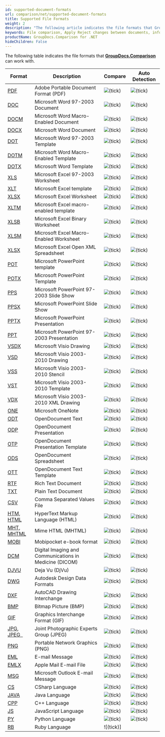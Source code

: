 ```yaml
---
id: supported-document-formats
url: comparison/net/supported-document-formats
title: Supported File Formats
weight: 2
description: "The following article indicates the file formats that GroupDocs.Comparison can work with."
keywords: File comparison, Apply Reject changes between documents, information extraction
productName: GroupDocs.Comparison for .NET
hideChildren: False
---
```

The following table indicates the file formats that **[GroupDocs.Comparison](https://products.groupdocs.com/comparison/net)** can work with.

| Format | Description | Compare | Auto Detection |
| --- | --- | --- | --- |
| [PDF](https://docs.fileformat.com/pdf/) | Adobe Portable Document Format (PDF) | ![(tick)](/comparison/net/images/check.png) | ![(tick)](/comparison/net/images/check.png) |
| [DOC](https://docs.fileformat.com/word-processing/doc/) | Microsoft Word 97-2003 Document | ![(tick)](/comparison/net/images/check.png) | ![(tick)](/comparison/net/images/check.png) |
| [DOCM](https://docs.fileformat.com/word-processing/docm/) | Microsoft Word Macro-Enabled Document | ![(tick)](/comparison/net/images/check.png) | ![(tick)](/comparison/net/images/check.png) |
| [DOCX](https://docs.fileformat.com/word-processing/docx/) | Microsoft Word Document | ![(tick)](/comparison/net/images/check.png) | ![(tick)](/comparison/net/images/check.png) |
| [DOT](https://docs.fileformat.com/word-processing/dot/) | Microsoft Word 97-2003 Template | ![(tick)](/comparison/net/images/check.png) | ![(tick)](/comparison/net/images/check.png) |
| [DOTM](https://docs.fileformat.com/word-processing/dotm/) | Microsoft Word Macro-Enabled Template | ![(tick)](/comparison/net/images/check.png) | ![(tick)](/comparison/net/images/check.png) |
| [DOTX](https://docs.fileformat.com/word-processing/dotx/) | Microsoft Word Template | ![(tick)](/comparison/net/images/check.png) | ![(tick)](/comparison/net/images/check.png) |
| [XLS](https://docs.fileformat.com/spreadsheet/xls/) | Microsoft Excel 97-2003 Worksheet | ![(tick)](/comparison/net/images/check.png) | ![(tick)](/comparison/net/images/check.png) |
| [XLT](https://docs.fileformat.com/spreadsheet/xlt/) | Microsoft Excel template | ![(tick)](/comparison/net/images/check.png) | ![(tick)](/comparison/net/images/check.png) |
| [XLSX](https://docs.fileformat.com/spreadsheet/xlsx/) | Microsoft Excel Worksheet | ![(tick)](/comparison/net/images/check.png) | ![(tick)](/comparison/net/images/check.png) |
| [XLTM](https://docs.fileformat.com/spreadsheet/xltm/) | Microsoft Excel macro-enabled template | ![(tick)](/comparison/net/images/check.png) | ![(tick)](/comparison/net/images/check.png) |
| [XLSB](https://docs.fileformat.com/spreadsheet/xlsb/) | Microsoft Excel Binary Worksheet | ![(tick)](/comparison/net/images/check.png) | ![(tick)](/comparison/net/images/check.png) |
| [XLSM](https://docs.fileformat.com/spreadsheet/xlsm/) | Microsoft Excel Macro-Enabled Worksheet | ![(tick)](/comparison/net/images/check.png) | ![(tick)](/comparison/net/images/check.png) |
| [XLSX](https://docs.fileformat.com/spreadsheet/xlsx/) | Microsoft Excel Open XML Spreadsheet | ![(tick)](/comparison/net/images/check.png) | ![(tick)](/comparison/net/images/check.png) |
| [POT](https://docs.fileformat.com/presentation/pot/) | Microsoft PowerPoint template | ![(tick)](/comparison/net/images/check.png) | ![(tick)](/comparison/net/images/check.png) |
| [POTX](https://docs.fileformat.com/presentation/potx/) | Microsoft PowerPoint Template | ![(tick)](/comparison/net/images/check.png) | ![(tick)](/comparison/net/images/check.png) |
| [PPS](https://docs.fileformat.com/presentation/pps/) | Microsoft PowerPoint 97-2003 Slide Show | ![(tick)](/comparison/net/images/check.png) | ![(tick)](/comparison/net/images/check.png) |
| [PPSX](https://docs.fileformat.com/presentation/ppsx/) | Microsoft PowerPoint Slide Show | ![(tick)](/comparison/net/images/check.png) | ![(tick)](/comparison/net/images/check.png) |
| [PPTX](https://docs.fileformat.com/presentation/pptx/) | Microsoft PowerPoint Presentation | ![(tick)](/comparison/net/images/check.png) | ![(tick)](/comparison/net/images/check.png) |
| [PPT](https://docs.fileformat.com/presentation/ppt/) | Microsoft PowerPoint 97-2003 Presentation | ![(tick)](/comparison/net/images/check.png) | ![(tick)](/comparison/net/images/check.png) |
| [VSDX](https://docs.fileformat.com/image/vsdx/) | Microsoft Visio Drawing | ![(tick)](/comparison/net/images/check.png) | ![(tick)](/comparison/net/images/check.png) |
| [VSD](https://docs.fileformat.com/image/vsd/) | Microsoft Visio 2003-2010 Drawing | ![(tick)](/comparison/net/images/check.png) | ![(tick)](/comparison/net/images/check.png) |
| [VSS](https://docs.fileformat.com/image/vss/) | Microsoft Visio 2003-2010 Stencil | ![(tick)](/comparison/net/images/check.png) | ![(tick)](/comparison/net/images/check.png) |
| [VST](https://docs.fileformat.com/image/vst/) | Microsoft Visio 2003-2010 Template | ![(tick)](/comparison/net/images/check.png) | ![(tick)](/comparison/net/images/check.png) |
| [VDX](https://docs.fileformat.com/image/vdx/) | Microsoft Visio 2003-2010 XML Drawing | ![(tick)](/comparison/net/images/check.png) | ![(tick)](/comparison/net/images/check.png) |
| [ONE](https://docs.fileformat.com/note-taking/one/) | Microsoft OneNote | ![(tick)](/comparison/net/images/check.png) | ![(tick)](/comparison/net/images/check.png) |
| [ODT](https://docs.fileformat.com/word-processing/odt/) | OpenDocument Text | ![(tick)](/comparison/net/images/check.png) | ![(tick)](/comparison/net/images/check.png) |
| [ODP](https://docs.fileformat.com/presentation/odp/) | OpenDocument Presentation | ![(tick)](/comparison/net/images/check.png) | ![(tick)](/comparison/net/images/check.png) |
| [OTP](https://docs.fileformat.com/presentation/otp/) | OpenDocument Presentation Template | ![(tick)](/comparison/net/images/check.png) | ![(tick)](/comparison/net/images/check.png) |
| [ODS](https://docs.fileformat.com/spreadsheet/ods/) | OpenDocument Spreadsheet | ![(tick)](/comparison/net/images/check.png) | ![(tick)](/comparison/net/images/check.png) |
| [OTT](https://docs.fileformat.com/word-processing/ott/) | OpenDocument Text Template | ![(tick)](/comparison/net/images/check.png) | ![(tick)](/comparison/net/images/check.png) |
| [RTF](https://docs.fileformat.com/word-processing/rtf/) | Rich Text Document | ![(tick)](/comparison/net/images/check.png) | ![(tick)](/comparison/net/images/check.png) |
| [TXT](https://docs.fileformat.com/word-processing/txt/) | Plain Text Document | ![(tick)](/comparison/net/images/check.png) | ![(tick)](/comparison/net/images/check.png) |
| [CSV](https://docs.fileformat.com/spreadsheet/csv/) | Comma Separated Values File | ![(tick)](/comparison/net/images/check.png) | ![(tick)](/comparison/net/images/check.png) |
| [HTM, HTML](https://docs.fileformat.com/web/html/) | HyperText Markup Language (HTML) | ![(tick)](/comparison/net/images/check.png) | ![(tick)](/comparison/net/images/check.png) |
| [MHT](https://docs.fileformat.com/web/mhtml/), [MHTML](https://docs.fileformat.com/web/mhtml/) | Mime HTML (MHTML) | ![(tick)](/comparison/net/images/check.png) | ![(tick)](/comparison/net/images/check.png) |
| [MOBI](https://docs.fileformat.com/ebook/mobi/) | Mobipocket e-book format | ![(tick)](/comparison/net/images/check.png) | ![(tick)](/comparison/net/images/check.png) |
| [DCM](https://docs.fileformat.com/image/dcm/)| Digital Imaging and Communications in Medicine (DICOM) | ![(tick)](/comparison/net/images/check.png) | ![(tick)](/comparison/net/images/check.png) |
| [DJVU](https://docs.fileformat.com/image/djvu/) | Deja Vu (DjVu) | ![(tick)](/comparison/net/images/check.png) | ![(tick)](/comparison/net/images/check.png) |
| [DWG](https://docs.fileformat.com/cad/dwg/) | Autodesk Design Data Formats | ![(tick)](/comparison/net/images/check.png) | ![(tick)](/comparison/net/images/check.png) |
| [DXF](https://docs.fileformat.com/cad/dxf/) | AutoCAD Drawing Interchange | ![(tick)](/comparison/net/images/check.png) | ![(tick)](/comparison/net/images/check.png) |
| [BMP](https://docs.fileformat.com/image/bmp/) | Bitmap Picture (BMP) | ![(tick)](/comparison/net/images/check.png) | ![(tick)](/comparison/net/images/check.png) |
| [GIF](https://docs.fileformat.com/image/gif/) | Graphics Interchange Format (GIF) | ![(tick)](/comparison/net/images/check.png) | ![(tick)](/comparison/net/images/check.png) |
| [JPG](https://docs.fileformat.com/specification/image/jpeg), [JPEG  ](https://docs.fileformat.com/specification/image/jpeg) | Joint Photographic Experts Group (JPEG) | ![(tick)](/comparison/net/images/check.png) | ![(tick)](/comparison/net/images/check.png) |
| [PNG](https://docs.fileformat.com/image/png/) | Portable Network Graphics (PNG) | ![(tick)](/comparison/net/images/check.png) | ![(tick)](/comparison/net/images/check.png) |
| [EML](https://docs.fileformat.com/email/eml/) | E-mail Message | ![(tick)](/comparison/net/images/check.png) | ![(tick)](/comparison/net/images/check.png) |
| [EMLX](https://docs.fileformat.com/email/emlx/) | Apple Mail E-mail File | ![(tick)](/comparison/net/images/check.png) | ![(tick)](/comparison/net/images/check.png) |
| [MSG](https://docs.fileformat.com/email/msg/) | Microsoft Outlook E-mail Message | ![(tick)](/comparison/net/images/check.png) | ![(tick)](/comparison/net/images/check.png) |
| [CS](https://docs.fileformat.com/programming/cs/) | CSharp Language | ![(tick)](/comparison/net/images/check.png) | ![(tick)](/comparison/net/images/check.png) |
| [JAVA](https://docs.fileformat.com/programming/java/) | Java Language | ![(tick)](/comparison/net/images/check.png) | ![(tick)](/comparison/net/images/check.png) |
| [CPP](https://docs.fileformat.com/programming/cpp/) | C++ Language | ![(tick)](/comparison/net/images/check.png) | ![(tick)](/comparison/net/images/check.png) |
| [JS](https://docs.fileformat.com/web/js/) | JavaScript Language | ![(tick)](/comparison/net/images/check.png) | ![(tick)](/comparison/net/images/check.png) |
| [PY](https://docs.fileformat.com/programming/py/) | Python Language | ![(tick)](/comparison/net/images/check.png) | ![(tick)](/comparison/net/images/check.png) |
| [RB](https://docs.fileformat.com/ebook/rb/) | Ruby Language | ![(tick)]
